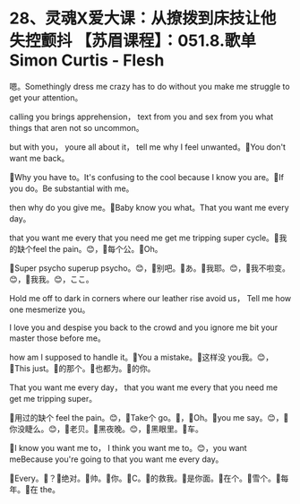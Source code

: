 # 28、灵魂X爱大课：从撩拨到床技让他失控颤抖 【苏眉课程】：051.8.歌单 Simon Curtis - Flesh

嗯。Somethingly dress me crazy has to do without you make me struggle to get your attention。

 calling you brings apprehension， text from you and sex from you what things that aren not so uncommon。

 but with you， youre all about it， tell me why I feel unwanted。🎼You don't want me back。

🎼Why you have to。It's confusing to the cool because I know you are。🎼If you do。Be substantial with me。

 then why do you give me。🎼Baby know you what。That you want me every day。

 that you want me every that you need me get me tripping super cycle。🎼我的缺个feel the pain。😊，🎼每个公。🎼Oh。

🎼Super psycho superup psycho。😊，🎼别吧。🎼あ。🎼我耶。😊，🎼我不啦变。😊，🎼我我。😊，ここ。

Hold me off to dark in corners where our leather rise avoid us， Tell me how one mesmerize you。

 I love you and despise you back to the crowd and you ignore me bit your master those before me。

 how am I supposed to handle it。🎼You a mistake。🎼这样没 you我。😊，🎼This just。🎼的那个。🎼也都为。🎼的你。

That you want me every day， that you want me every that you need me get me tripping super。

🎼用过的缺个 feel the pain。😊，🎼Take个 go。🎼，🎼Oh。🎼you me say。😊，🎼你没睫么。😊，🎼老贝。🎼黑夜晚。😊，🎼黑眼里。🎼车。

🎼I know you want me to， I think you want me to。😊，you want meBecause you're going to that you want me every day。

🎼Every。🎼？🎼绝对。🎼帅。🎼你。🎼C。🎼的救我。🎼是你面。🎼在个。🎼雪个。🎼每年。🎼在 the。

